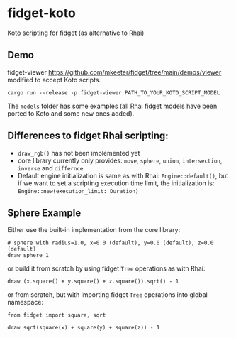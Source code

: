 # fidget-koto
[Koto](https:://koto.dev) scripting for fidget (as alternative to Rhai)

## Demo
fidget-viewer https://github.com/mkeeter/fidget/tree/main/demos/viewer modified to accept Koto scripts.
```Shell
cargo run --release -p fidget-viewer PATH_TO_YOUR_KOTO_SCRIPT_MODEL
```
The `models` folder has some examples (all Rhai fidget models have been ported to Koto and some new ones added).

## Differences to fidget Rhai scripting:
* `draw_rgb()` has not been implemented yet
* core library currently only provides: `move`, `sphere`, `union`, `intersection`, `inverse` and `differnce`
* Default engine initialization is same as with Rhai: `Engine::default()`, but if we want to set
a scripting execution time limit, the initialization is: `Engine::new(execution_limit: Duration)`

## Sphere Example
Either use the built-in implementation from the core library:
```Koto
# sphere with radius=1.0, x=0.0 (default), y=0.0 (default), z=0.0 (default)
draw sphere 1
```
or build it from scratch by using fidget `Tree` operations as with Rhai:
```Koto
draw (x.square() + y.square() + z.square()).sqrt() - 1
```
or from scratch, but with importing fidget `Tree` operations into global namespace:
```Koto
from fidget import square, sqrt

draw sqrt(square(x) + square(y) + square(z)) - 1
```
